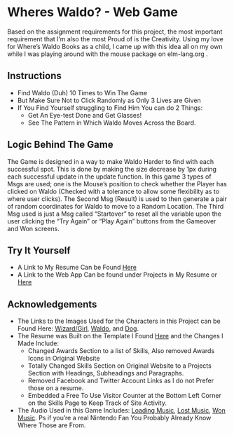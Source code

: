 # Wheres Waldo? - Web Game

Based on the assignment requirements for this project, the most important requirement that I’m also the most Proud of is the Creativity. Using my love for Where’s Waldo Books as a child, I came up with this idea all on my own while I was playing around with the mouse package on elm-lang.org .

## Instructions

* Find Waldo (Duh) 10 Times to Win The Game
* But Make Sure Not to Click Randomly as Only 3 Lives are Given
* If You Find Yourself struggling to Find Him You can do 2 Things:
	* Get An Eye-test Done and Get Glasses!
	* See The Pattern in Which Waldo Moves Across the Board.

## Logic Behind The Game

The Game is designed in a way to make Waldo Harder to find with each successful spot. This is done by making the size decrease by 1px during each successful update in the update function. In this game 3 types of Msgs are used; one is the Mouse’s position to check whether the Player has clicked on Waldo (Checked with a tolerance to allow some flexibility as to where user clicks). The Second Msg (Result)  is used to then generate a pair of random coordinates for Waldo to move to a Random Location. The Third Msg used is just a Msg called “Startover” to reset all the variable upon the user clicking the “Try Again” or “Play Again” buttons from the Gameover and Won screens.

## Try It Yourself

* A Link to My Resume Can be Found [Here](http://ugweb.cas.mcmaster.ca/~sahnik/)
* A Link to the Web App Can be found under Projects in My Resume or [Here](http://ugweb.cas.mcmaster.ca/~sahnik/App.html)

## Acknowledgements

* The Links to the Images Used for the Characters in this Project can be Found Here: [Wizard/Girl](https://www.sbs.com.au/comedy/sites/sbs.com.au.comedy/files/styles/body_image/public/odlawwendawhitebeardwoof.jpg?itok=lWjvcu_R&mtime=1471329060), [Waldo](https://studio.code.org/v3/assets/e4nc0qGSS976MCW2Z2io1A/New%20and%20Improved%20Waldo.png), and [Dog](https://kotaksuratriza.files.wordpress.com/2012/06/woof.gif).
* The Resume was Built on the Template I Found [Here](https://github.com/BlackrockDigital/startbootstrap-resume) and the Changes I Made Include:
	* Changed Awards Section to a list of Skills, Also removed Awards Icons in Original Website
	* Totally Changed Skills Section on Original Website to a Projects Section with Headings, Subheadings and Paragraphs.
	* Removed Facebook and Twitter Account Links as I do not Prefer those on a resume.
	* Embedded a Free To Use Visitor Counter at the Bottom Left Corner on the Skills Page to Keep Track of Site Activity.
* The Audio Used in this Game Includes: [Loading Music](https://www.youtube.com/watch?v=nboeOelWjis), [Lost Music](https://www.youtube.com/watch?v=5Wc3kwv0Ddw), [Won Music](https://www.youtube.com/watch?v=rRKZXpYfq30). Ps if you’re a real Nintendo Fan You Probably Already Know Where Those are From.


